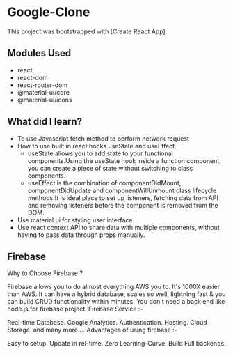 # Google-Clone

This project was bootstrapped with [Create React App]
## Modules Used

- react
- react-dom
- react-router-dom
- @material-ui/core
- @material-ui/icons

## What did I learn?

- To use Javascript fetch method to perform network request
- How to use built in react hooks useState and useEffect.
     - useState allows you to add state to your functional components.Using the useState hook inside a function component, you can create a piece of state without switching to class components.
     - useEffect is the combination of componentDidMount, componentDidUpdate and componentWillUnmount class lifecycle methods.It is ideal place to set up listeners, fetching data from API and removing listeners before the component is removed from the DOM.
- Use material ui for styling user interface.
- Use react context API to share data with multiple components, without having to pass data through props manually.
## Firebase

Why to Choose Firebase ?

Firebase allows you to do almost everything AWS you to. It's 1000X easier than AWS. It can have a hybrid database, scales so well, lightning fast & you can build CRUD functionality within minutes. You don't need a back end like node.js for firebase project.
Firebase Service :-

Real-time Database. Google Analytics. Authentication. Hosting. Cloud Storage. and many more....
Advantages of using firebase :-

Easy to setup. Update in rel-time. Zero Learning-Curve. Build Full backends.
